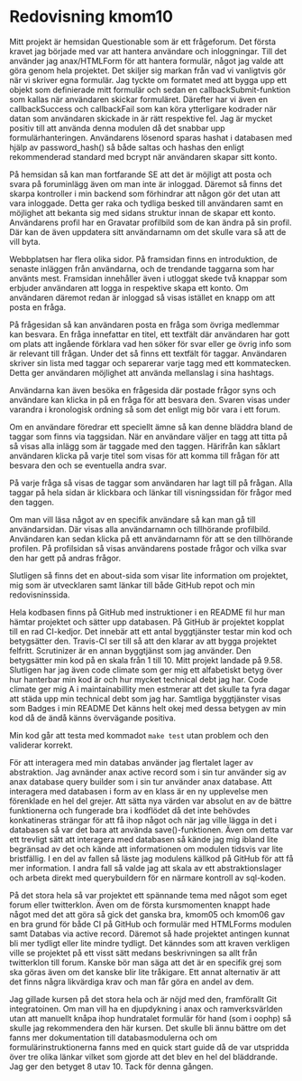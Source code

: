 ---
---
Redovisning kmom10
=========================

Mitt projekt är hemsidan Questionable som är ett frågeforum. Det första kravet jag började med
var att hantera användare och inloggningar. Till det använder jag anax/HTMLForm för att hantera
formulär, något jag valde att göra genom hela projektet. Det skiljer sig markan från vad vi vanligtvis
gör när vi skriver egna formulär. Jag tyckte om formatet med att bygga upp ett objekt som definierade
mitt formulär och sedan en callbackSubmit-funktion som kallas när användaren skickar formuläret. Därefter
har vi även en callbackSuccess och callbackFail som kan köra ytterligare kodrader när datan som användaren
skickade in är rätt respektive fel. Jag är mycket positiv till att använda denna modulen då det snabbar upp
formulärhanteringen. Användarens lösenord sparas hashat i databasen med hjälp av password_hash() så både saltas
och hashas den enligt rekommenderad standard med bcrypt när användaren skapar sitt konto.

På hemsidan så kan man fortfarande SE att det är möjligt att posta och svara på foruminlägg även om man inte är inloggad.
Däremot så finns det skarpa kontroller i min backend som förhindrar att någon gör det utan att vara inloggade. Detta ger
raka och tydliga besked till användaren samt en möjlighet att bekanta sig med sidans struktur innan de skapar ett konto.
Användarens profil har en Gravatar profilbild som de kan ändra på sin profil. Där kan de även uppdatera sitt användarnamn
om det skulle vara så att de vill byta.

Webbplatsen har flera olika sidor. På framsidan finns en introduktion, de senaste inläggen från användarna, och de
trendande taggarna som har använts mest. Framsidan innehåller även i utloggat skede två knappar som erbjuder användaren att
logga in respektive skapa ett konto. Om användaren däremot redan är inloggad så visas istället en knapp om att posta en fråga.

På frågesidan så kan användaren posta en fråga som övriga medlemmar kan besvara. En fråga innefattar en titel, ett textfält där
användaren har gott om plats att ingående förklara vad hen söker för svar eller ge övrig info som är relevant till frågan.
Under det så finns ett textfält för taggar. Användaren skriver sin lista med taggar och separerar varje tagg med ett kommatecken.
Detta ger användaren möjlighet att använda mellanslag i sina hashtags.

Användarna kan även besöka en frågesida där postade frågor syns och användare kan klicka in på en fråga för att besvara den.
Svaren visas under varandra i kronologisk ordning så som det enligt mig bör vara i ett forum.

Om en användare föredrar ett speciellt ämne så kan denne bläddra bland de taggar som finns via taggsidan. När en användare
väljer en tagg att titta på så visas alla inlägg som är taggade med den taggen. Härifrån kan såklart användaren klicka på
varje titel som visas för att komma till frågan för att besvara den och se eventuella andra svar.

På varje fråga så visas de taggar som användaren har lagt till på frågan. Alla taggar på hela sidan är klickbara och länkar
till visningssidan för frågor med den taggen.

Om man vill läsa något av en specifik användare så kan man gå till användarsidan. Där visas alla användarnamn och tillhörande
profilbild. Användaren kan sedan klicka på ett användarnamn för att se den tillhörande profilen. På profilsidan så visas
användarens postade frågor och vilka svar den har gett på andras frågor.

Slutligen så finns det en about-sida som visar lite information om projektet, mig som är utvecklaren samt länkar till både
GitHub repot och min redovisninssida.

Hela kodbasen finns på GitHub med instruktioner i en README fil hur man hämtar projektet och sätter upp databasen. På GitHub
är projektet kopplat till en rad CI-kedjor. Det innebär att ett antal byggtjänster testar min kod och betygsätter den. Travis-CI
ser till så att den klarar av att bygga projektet felfritt. Scrutinizer är en annan byggtjänst som jag använder. Den betygsätter
min kod på en skala från 1 till 10. Mitt projekt landade på 9.58. Slutligen har jag även code climate som ger mig ett alfabetiskt
betyg över hur hanterbar min kod är och hur mycket technical debt jag har. Code climate ger mig A i maintainabillity men estmerar
att det skulle ta fyra dagar att städa upp min technical debt som jag har. Samtliga byggtjänster visas som Badges i min README
Det känns helt okej med dessa betygen av min kod då de ändå känns övervägande positiva.

Min kod går att testa med kommadot `make test` utan problem och den validerar korrekt.

För att interagera med min databas använder jag flertalet lager av abstraktion. Jag avnänder anax active record
som i sin tur använder sig av anax database query builder som i sin tur använder anax database. Att interagera med
databasen i form av en klass är en ny upplevelse men förenklade en hel del grejer. Att sätta nya värden var absolut
en av de bättre funktionerna och fungerade bra i kodflödet då det inte behövdes konkatineras strängar för att få ihop något
och när jag ville lägga in det i databasen så var det bara att använda save()-funktionen. Även om detta var ett trevligt sätt att
interagera med databasen så kände jag mig ibland lite begränsad av det och kände att informationen om modulen tidsvis var lite bristfällig.
I en del av fallen så läste jag modulens källkod på GitHub för att få mer information. I andra fall så valde jag att skala av ett abstraktionslager och
arbeta direkt med querybuildern för en närmare kontroll av sql-koden.

På det stora hela så var projektet ett spännande tema med något som eget forum eller twitterklon.
Även om de första kursmomenten knappt hade något med det att göra så gick det ganska bra, kmom05 och kmom06
gav en bra grund för både CI på GitHub och formulär med HTMLForms modulen samt Databas via active record.
Däremot så hade projektet antingen kunnat bli mer tydligt eller lite mindre tydligt. Det känndes som att kraven verkligen
ville se projektet på ett visst sätt medans beskrivningen sa allt från twitterklon till forum. Kanske bör man säga
att det är en specifik grej som ska göras även om det kanske blir lite tråkigare. Ett annat alternativ är att det finns
några likvärdiga krav och man får göra en andel av dem.

Jag gillade kursen på det stora hela och är nöjd med den, framförallt Git integratoinen. Om man vill ha en djupdykning i anax och ramverksvärlden
utan att manuellt knåpa ihop hundratalet formulär för hand (som i oophp) så skulle jag rekommendera den här kursen. Det skulle bli ännu bättre
om det fanns mer dokumentation till databasmodulerna och om formulärinstruktionerna fanns med en quick start guide då de var utspridda över tre
olika länkar vilket som gjorde att det blev en hel del bläddrande.
Jag ger den betyget 8 utav 10.
Tack för denna gången.
